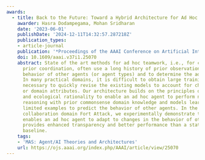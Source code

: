 ```yaml
---
awards:
  - title: Back to the Future: Toward a Hybrid Architecture for Ad Hoc Teamwork
    awarder: Hasra Dodampegama, Mohan Sridharan
    date: '2023-06-01'
    publishDate: '2024-12-11T14:32:57.287218Z'
    publication_types:
    - article-journal
    publication: '*Proceedings of the AAAI Conference on Artificial Intelligence*'
    doi: 10.1609/aaai.v37i1.25070
    abstract: State of the art methods for ad hoc teamwork, i.e., for collaboration without
      prior coordination, often use a long history of prior observations to model the
      behavior of other agents (or agent types) and to determine the ad hoc agent's behavior.
      In many practical domains, it is difficult to obtain large training datasets, and
      necessary to quickly revise the existing models to account for changes in team composition
      or domain attributes. Our architecture builds on the principles of step-wise refinement
      and ecological rationality to enable an ad hoc agent to perform non-monotonic logical
      reasoning with prior commonsense domain knowledge and models learned rapidly from
      limited examples to predict the behavior of other agents. In the simulated multiagent
      collaboration domain Fort Attack, we experimentally demonstrate that our architecture
      enables an ad hoc agent to adapt to changes in the behavior of other agents, and
      provides enhanced transparency and better performance than a state of the art data-driven
      baseline.
    tags:
    - 'MAS: Agent/AI Theories and Architectures'
    url: https://ojs.aaai.org/index.php/AAAI/article/view/25070
---
```

